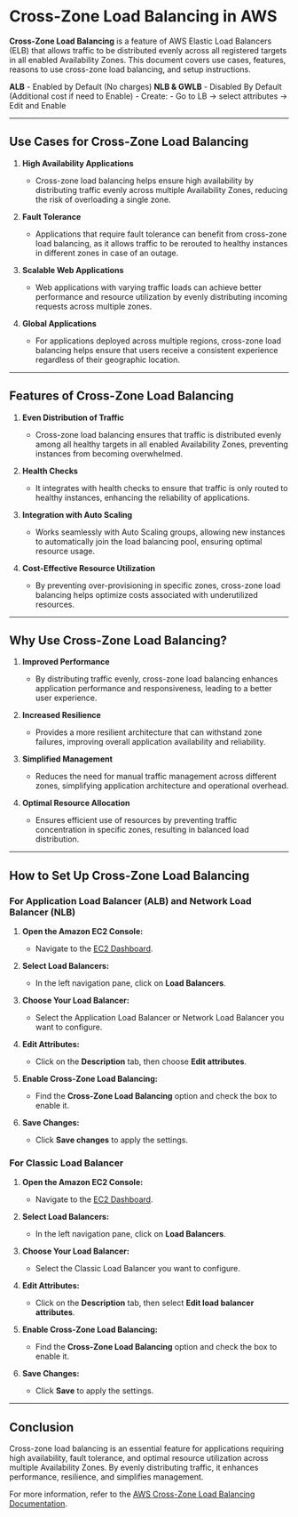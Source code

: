 # Cross-Zone Load Balancing in AWS

**Cross-Zone Load Balancing** is a feature of AWS Elastic Load Balancers (ELB) that allows traffic to be distributed evenly across all registered targets in all enabled Availability Zones. This document covers use cases, features, reasons to use cross-zone load balancing, and setup instructions.

**ALB** - Enabled by Default (No charges)
**NLB & GWLB** - Disabled By Default (Additional cost if need to Enable)
    - Create: 
        - Go to LB -> select attributes -> Edit and Enable

---

## Use Cases for Cross-Zone Load Balancing

1. **High Availability Applications**
   - Cross-zone load balancing helps ensure high availability by distributing traffic evenly across multiple Availability Zones, reducing the risk of overloading a single zone.

2. **Fault Tolerance**
   - Applications that require fault tolerance can benefit from cross-zone load balancing, as it allows traffic to be rerouted to healthy instances in different zones in case of an outage.

3. **Scalable Web Applications**
   - Web applications with varying traffic loads can achieve better performance and resource utilization by evenly distributing incoming requests across multiple zones.

4. **Global Applications**
   - For applications deployed across multiple regions, cross-zone load balancing helps ensure that users receive a consistent experience regardless of their geographic location.

---

## Features of Cross-Zone Load Balancing

1. **Even Distribution of Traffic**
   - Cross-zone load balancing ensures that traffic is distributed evenly among all healthy targets in all enabled Availability Zones, preventing instances from becoming overwhelmed.

2. **Health Checks**
   - It integrates with health checks to ensure that traffic is only routed to healthy instances, enhancing the reliability of applications.

3. **Integration with Auto Scaling**
   - Works seamlessly with Auto Scaling groups, allowing new instances to automatically join the load balancing pool, ensuring optimal resource usage.

4. **Cost-Effective Resource Utilization**
   - By preventing over-provisioning in specific zones, cross-zone load balancing helps optimize costs associated with underutilized resources.

---

## Why Use Cross-Zone Load Balancing?

1. **Improved Performance**
   - By distributing traffic evenly, cross-zone load balancing enhances application performance and responsiveness, leading to a better user experience.

2. **Increased Resilience**
   - Provides a more resilient architecture that can withstand zone failures, improving overall application availability and reliability.

3. **Simplified Management**
   - Reduces the need for manual traffic management across different zones, simplifying application architecture and operational overhead.

4. **Optimal Resource Allocation**
   - Ensures efficient use of resources by preventing traffic concentration in specific zones, resulting in balanced load distribution.

---

## How to Set Up Cross-Zone Load Balancing

### For Application Load Balancer (ALB) and Network Load Balancer (NLB)

1. **Open the Amazon EC2 Console:**
   - Navigate to the [EC2 Dashboard](https://console.aws.amazon.com/ec2).

2. **Select Load Balancers:**
   - In the left navigation pane, click on **Load Balancers**.

3. **Choose Your Load Balancer:**
   - Select the Application Load Balancer or Network Load Balancer you want to configure.

4. **Edit Attributes:**
   - Click on the **Description** tab, then choose **Edit attributes**.

5. **Enable Cross-Zone Load Balancing:**
   - Find the **Cross-Zone Load Balancing** option and check the box to enable it.

6. **Save Changes:**
   - Click **Save changes** to apply the settings.

### For Classic Load Balancer

1. **Open the Amazon EC2 Console:**
   - Navigate to the [EC2 Dashboard](https://console.aws.amazon.com/ec2).

2. **Select Load Balancers:**
   - In the left navigation pane, click on **Load Balancers**.

3. **Choose Your Load Balancer:**
   - Select the Classic Load Balancer you want to configure.

4. **Edit Attributes:**
   - Click on the **Description** tab, then select **Edit load balancer attributes**.

5. **Enable Cross-Zone Load Balancing:**
   - Find the **Cross-Zone Load Balancing** option and check the box to enable it.

6. **Save Changes:**
   - Click **Save** to apply the settings.

---

## Conclusion

Cross-zone load balancing is an essential feature for applications requiring high availability, fault tolerance, and optimal resource utilization across multiple Availability Zones. By evenly distributing traffic, it enhances performance, resilience, and simplifies management.

For more information, refer to the [AWS Cross-Zone Load Balancing Documentation](https://docs.aws.amazon.com/elasticloadbalancing/latest/userguide/load-balancer-cross-zone.html).
